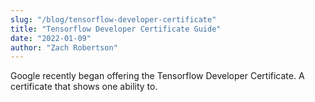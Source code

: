 ```yaml
---
slug: "/blog/tensorflow-developer-certificate"
title: "Tensorflow Developer Certificate Guide"
date: "2022-01-09"
author: "Zach Robertson"
---
```


Google recently began offering the Tensorflow Developer Certificate. A certificate that shows one ability to.
